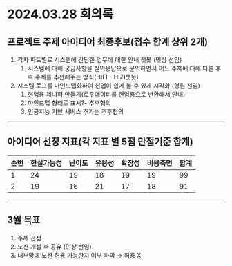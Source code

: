 # 2024.03.28 회의록
## 프로젝트 주제 아이디어 최종후보(접수 합계 상위 2개)
1. 각자 파트별로 시스템에 간단한 업무에 대한 안내 챗봇 (민상 선임)
    1. 시스템에 대해 궁금사항을 질의응답으로 문의하면서 어느 주제에 대해 다른 후속 주제를 추천해주는 방식(HIFI - HIZI챗봇)
2. 시스템 로그를 마인드맵화하여 현업이 쉽게 볼 수 있게 시각화 (형원 선임)
    1. 현업용 제니퍼 만들기(로우데이터를 현업용으로 변환해서 안내)
    2. 마인드맵 형태로 표시?- 추후협의
    3. 인공지능 기반 서비스 추가는 추후협의
***
## 아이디어 선정 지표(각 지표 별 5점 만점기준 합계)
순번|현실가능성|난이도|유용성|확장성|비용측면|합계
---|---|---|---|---|---|---
1|24|19|18|19|19|99
2|19|16|21|17|18|91
***
## 3월 목표
1. 주제 선정
2. 노션 개설 후 공유 (민상 선임)
3. 내부망에 노션 허용 가능한지 여부 파악 → 허용 X
